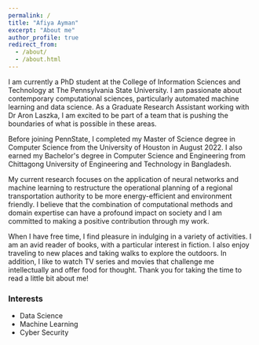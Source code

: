 ```yaml
---
permalink: /
title: "Afiya Ayman"
excerpt: "About me"
author_profile: true
redirect_from: 
  - /about/
  - /about.html
---
```


I am currently a PhD student at the College of Information Sciences and Technology at The Pennsylvania State University. I am passionate about contemporary computational sciences, particularly automated machine learning and data science. As a Graduate Research Assistant working with Dr Aron Laszka, I am excited to be part of a team that is pushing the boundaries of what is possible in these areas.

Before joining PennState, I completed my Master of Science degree in Computer Science from the University of Houston in August 2022. I also earned my Bachelor's degree in Computer Science and Engineering from Chittagong University of Engineering and Technology in Bangladesh.

My current research focuses on the application of neural networks and machine learning to restructure the operational planning of a regional transportation authority to be more energy-efficient and environment friendly. I believe that the combination of computational methods and domain expertise can have a profound impact on society and I am committed to making a positive contribution through my work.

When I have free time, I find pleasure in indulging in a variety of activities. I am an avid reader of books, with a particular interest in fiction. I also enjoy traveling to new places and taking walks to explore the outdoors. In addition, I like to watch TV series and movies that challenge me intellectually and offer food for thought. Thank you for taking the time to read a little bit about me!

### Interests
* Data Science
* Machine Learning
* Cyber Security
